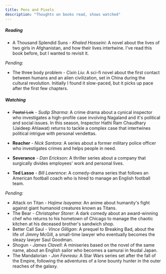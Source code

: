 ```yaml
---
title: Pens and Pixels
description: "Thoughts on books read, shows watched"
---
```


##### Reading

-   A Thousand Splendid Suns *- Khaled Hosseini*: A novel about the lives of two girls in Afghanistan, and how their lives intertwine. I've read this book before, but I wanted to revisit it.

*Pending:*

- The three body problem *- Cixin Liu*: A sci-fi novel about the first contact between humans and an alien civilization, set in China during the cultural revolution. Initially I found it slow-paced, but it picks up pace after the first few chapters.
<!-- -   Dune *- Frank Herbert* -->
<!-- -   The hitchhiker's guide to the galaxy *- Douglas Adams* -->
<!-- -  All the light we cannot see *- Anthony Doerr* -->
<!-- -  Ichigo Ichie *- Hector Garcia and Francesc Miralles* -->
<!-- -  The dark forest *- Cixin Liu*
-  Death's end *- Cixin Liu* -->
<!-- -  The restaurant at the end of the universe *- Douglas Adams*
- [-] Life, the universe and everything *- Douglas Adams*
-  So long, and thanks for all the fish *- Douglas Adams*
-  Mostly harmless *- Douglas Adams*
-  And another thing... *- Eoin Colfer* -->

##### Watching 

- ~~Paatal Lok~~ *- Sudip Sharma*: A crime drama about a cynical inspector who investigates a high-profile case involving Nagaland and it's political and social issues. In this season, Inspector Hathi Ram Chaudhary (Jaideep Ahlawat) returns to tackle a complex case that intertwines political intrigue with personal vendettas.

- **Reacher** *- Nick Santora*: A series about a former military police officer who investigates crimes and helps people in need.

- **Severance** *- Dan Erickson*: A thriller series about a company that surgically divides employees' work and personal lives.

- **Ted Lasso** *- Bill Lawrence*: A comedy-drama series that follows an American football coach who is hired to manage an English football team.

*Pending:*
-   Attack on Titan *- Hajime Isayama*: An anime about humanity's fight against giant humanoid creatures known as Titans.
-   The Bear *- Christopher Storer*: A dark comedy about an award-winning chef who returns to his hometown of Chicago to manage the chaotic kitchen at his deceased brother's sandwich shop. 
-   Better Call Saul *- Vince Gilligan*: A prequel to Breaking Bad, about the life of Jimmy McGill, a small-time lawyer who eventually becomes the sleazy lawyer Saul Goodman.
-   Shogun *- James Clavell*: A miniseries based on the novel of the same name, about an English sailor who becomes a samurai in feudal Japan.
-   The Mandalorian *- Jon Favreau*: A Star Wars series set after the fall of the Empire, following the adventures of a lone bounty hunter in the outer reaches of the galaxy.

<!--Left somewhere in between, yet to pick up:-     The Witcher *- Lauren Schmidt Hissrich*: A fantasy series based on the book series of the same name by Andrzej Sapkowski.-   Peaky Blinders *- Steven Knight*: A crime drama set in post-WWI Birmingham, UK.-   Shameless *- Paul Abbott*: A comedy-drama about a dysfunctional family.-   Sweet Tooth *- Jim Mickle*: A post-apocalyptic fairy tale about a hybrid animal-human child.-   Farzi *- Raj Nidimoru and Krishna D.K.*: A crime thriller set in Mumbai, India about a con artist replicating currency notes.-->